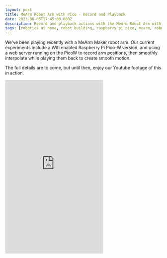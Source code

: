 ```yaml
---
layout: post
title: MeArm Robot Arm with Pico - Record and Playback
date: 2023-06-05T17:45:00.000Z
description: Record and playback actions with the MeArm Robot Arm with Pico
tags: [robotics at home, robot building, raspberry pi pico, mearm, robot arm, robotics]
---
```

We've been playing recently with a MeArm Maker robot arm. Our current experiments include a Wifi enabled Raspberry Pi Pico-W version, and using a web server running on the PicoW to record arm positions, then smoothly interpolate while playing them back to create smooth motion.

The full details are to come, but until then, enjoy our Youtube footage of this in action.

<iframe width="315" height="560" src="https://www.youtube.com/embed/vFCvAw8L5ag" title="YouTube video player" frameborder="0" allow="accelerometer; autoplay; clipboard-write; encrypted-media; gyroscope; picture-in-picture; web-share" allowfullscreen="true"></iframe>
